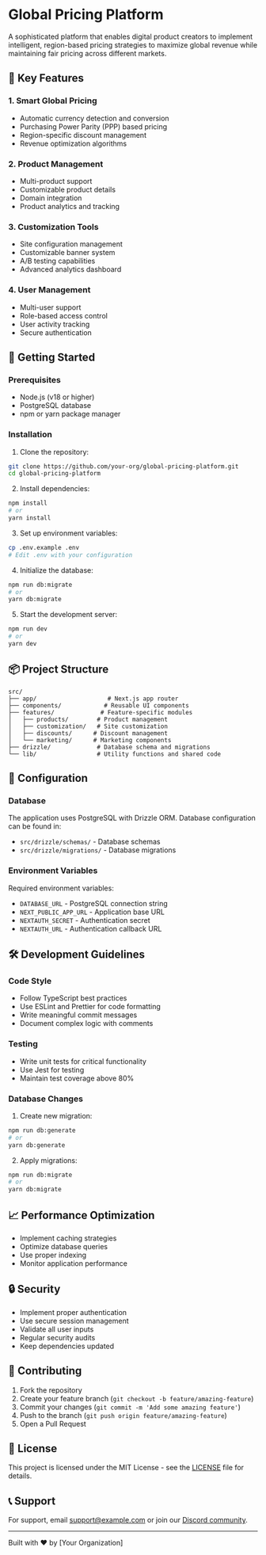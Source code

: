 # Global Pricing Platform

A sophisticated platform that enables digital product creators to implement intelligent, region-based pricing strategies to maximize global revenue while maintaining fair pricing across different markets.

## 🌟 Key Features

### 1. Smart Global Pricing
- Automatic currency detection and conversion
- Purchasing Power Parity (PPP) based pricing
- Region-specific discount management
- Revenue optimization algorithms

### 2. Product Management
- Multi-product support
- Customizable product details
- Domain integration
- Product analytics and tracking

### 3. Customization Tools
- Site configuration management
- Customizable banner system
- A/B testing capabilities
- Advanced analytics dashboard

### 4. User Management
- Multi-user support
- Role-based access control
- User activity tracking
- Secure authentication

## 🚀 Getting Started

### Prerequisites
- Node.js (v18 or higher)
- PostgreSQL database
- npm or yarn package manager

### Installation

1. Clone the repository:
```bash
git clone https://github.com/your-org/global-pricing-platform.git
cd global-pricing-platform
```

2. Install dependencies:
```bash
npm install
# or
yarn install
```

3. Set up environment variables:
```bash
cp .env.example .env
# Edit .env with your configuration
```

4. Initialize the database:
```bash
npm run db:migrate
# or
yarn db:migrate
```

5. Start the development server:
```bash
npm run dev
# or
yarn dev
```

## 📦 Project Structure

```
src/
├── app/                    # Next.js app router
├── components/            # Reusable UI components
├── features/             # Feature-specific modules
│   ├── products/        # Product management
│   ├── customization/   # Site customization
│   ├── discounts/      # Discount management
│   └── marketing/      # Marketing components
├── drizzle/             # Database schema and migrations
└── lib/                 # Utility functions and shared code
```

## 🔧 Configuration

### Database
The application uses PostgreSQL with Drizzle ORM. Database configuration can be found in:
- `src/drizzle/schemas/` - Database schemas
- `src/drizzle/migrations/` - Database migrations

### Environment Variables
Required environment variables:
- `DATABASE_URL` - PostgreSQL connection string
- `NEXT_PUBLIC_APP_URL` - Application base URL
- `NEXTAUTH_SECRET` - Authentication secret
- `NEXTAUTH_URL` - Authentication callback URL

## 🛠️ Development Guidelines

### Code Style
- Follow TypeScript best practices
- Use ESLint and Prettier for code formatting
- Write meaningful commit messages
- Document complex logic with comments

### Testing
- Write unit tests for critical functionality
- Use Jest for testing
- Maintain test coverage above 80%

### Database Changes
1. Create new migration:
```bash
npm run db:generate
# or
yarn db:generate
```

2. Apply migrations:
```bash
npm run db:migrate
# or
yarn db:migrate
```

## 📈 Performance Optimization

- Implement caching strategies
- Optimize database queries
- Use proper indexing
- Monitor application performance

## 🔒 Security

- Implement proper authentication
- Use secure session management
- Validate all user inputs
- Regular security audits
- Keep dependencies updated

## 🤝 Contributing

1. Fork the repository
2. Create your feature branch (`git checkout -b feature/amazing-feature`)
3. Commit your changes (`git commit -m 'Add some amazing feature'`)
4. Push to the branch (`git push origin feature/amazing-feature`)
5. Open a Pull Request

## 📄 License

This project is licensed under the MIT License - see the [LICENSE](LICENSE) file for details.

## 📞 Support

For support, email support@example.com or join our [Discord community](https://discord.gg/example).

---

Built with ❤️ by [Your Organization]
